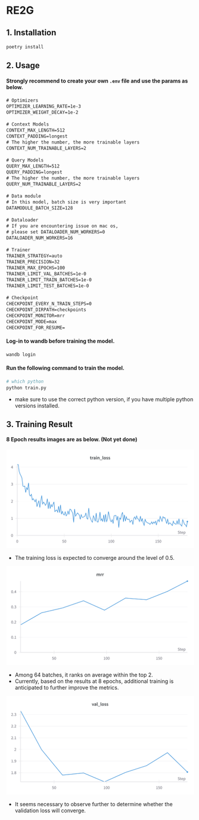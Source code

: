 # RE2G

## 1. Installation

```bash
poetry install
```

## 2. Usage

#### Strongly recommend to create your own `.env` file and use the params as below.

```dotenv
# Optimizers
OPTIMIZER_LEARNING_RATE=1e-3
OPTIMIZER_WEIGHT_DECAY=1e-2

# Context Models
CONTEXT_MAX_LENGTH=512
CONTEXT_PADDING=longest
# The higher the number, the more trainable layers
CONTEXT_NUM_TRAINABLE_LAYERS=2

# Query Models
QUERY_MAX_LENGTH=512
QUERY_PADDING=longest
# The higher the number, the more trainable layers
QUERY_NUM_TRAINABLE_LAYERS=2

# Data module
# In this model, batch size is very important
DATAMODULE_BATCH_SIZE=128

# Dataloader
# If you are encountering issue on mac os,
# please set DATALOADER_NUM_WORKERS=0
DATALOADER_NUM_WORKERS=16

# Trainer
TRAINER_STRATEGY=auto
TRAINER_PRECISION=32
TRAINER_MAX_EPOCHS=100
TRAINER_LIMIT_VAL_BATCHES=1e-0
TRAINER_LIMIT_TRAIN_BATCHES=1e-0
TRAINER_LIMIT_TEST_BATCHES=1e-0

# Checkpoint
CHECKPOINT_EVERY_N_TRAIN_STEPS=0
CHECKPOINT_DIRPATH=checkpoints
CHECKPOINT_MONITOR=mrr
CHECKPOINT_MODE=max
CHECKPOINT_FOR_RESUME=
```

#### Log-in to wandb before training the model.

```bash
wandb login
```

#### Run the following command to train the model.

```bash
# which python
python train.py
```
- make sure to use the correct python version, if you have multiple python versions installed.

## 3. Training Result

#### 8 Epoch results images are as below. (Not yet done)

![Train Loss](./assets/train_loss.png "Train Loss")
- The training loss is expected to converge around the level of 0.5.

![Val MRR](./assets/mrr.png "MRR")
- Among 64 batches, it ranks on average within the top 2.
- Currently, based on the results at 8 epochs, additional training is anticipated to further improve the metrics.

![Val Loss](./assets/val_loss.png "Validation Loss")
- It seems necessary to observe further to determine whether the validation loss will converge.
